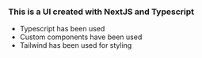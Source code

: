 ### This is a UI created with NextJS and Typescript
- Typescript has been used
- Custom components have been used
- Tailwind has been used for styling

